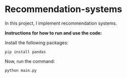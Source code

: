 # Recommendation-systems

In this project, I implement recommendation systems.<br/>

**Instructions for how to run and use the code:**

 Install the following packages: 
  ```
pip install pandas
  ```
  
  Now, run the command:<br/>
  
   ```
  python main.py
  ```

